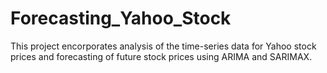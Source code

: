 # Forecasting_Yahoo_Stock
This project encorporates analysis of the time-series data for Yahoo stock prices and forecasting of future stock prices using ARIMA and SARIMAX.
